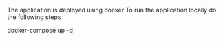 The application is deployed using docker
To run the application locally do the following steps

docker-compose up -d

